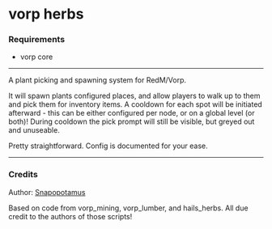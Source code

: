 # vorp herbs

### Requirements

* vorp core
---
A plant picking and spawning system for RedM/Vorp.

It will spawn plants configured places, and allow players to walk up to them and pick them for inventory items.
A cooldown for each spot will be initiated afterward - this can be either configured per node, or on a global level (or both)!
During cooldown the pick prompt will still be visible, but greyed out and unuseable.

Pretty straightforward. Config is documented for your ease.

---
### Credits

Author: [Snapopotamus]()

Based on code from vorp_mining, vorp_lumber, and hails_herbs. All due credit to the authors of those scripts!